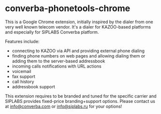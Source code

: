 converba-phonetools-chrome
============

This is a Google Chrome extension, initially inspired by the dialer from one very well known telecom vendor. It's a dialer for KAZOO-based platforms and especially for SIPLABS Converba platform.

Features include:

 - connecting to KAZOO via API and providing external phone dialing
 - finding phone numbers on web pages and allowing dialing them or adding them to the server-based addressbook
 - incoming calls notifications with URL actions
 - voicemail 
 - fax support
 - call history
 - addressbook support

This extension requires to be branded and tuned for the specific carrier and SIPLABS provides fixed-price branding+support options. Please contact us at info@converba.com or info@siplabs.ru for your options!

  

